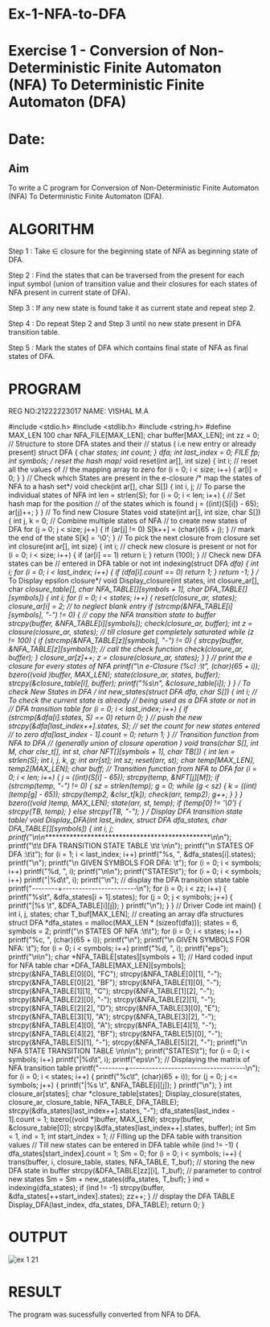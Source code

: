 
# Ex-1-NFA-to-DFA
# Exercise 1 - Conversion of Non-Deterministic Finite Automaton (NFA) To Deterministic Finite Automaton (DFA)

# Date: 
## Aim
To write a C program for Conversion of Non-Deterministic Finite Automaton (NFA) To 
Deterministic Finite Automaton (DFA).
# ALGORITHM
Step 1 : Take ∈ closure for the beginning state of NFA as beginning state of DFA. 

Step 2 : Find the states that can be traversed from the present for each input symbol (union of 
transition value and their closures for each states of NFA present in current state of DFA). 

Step 3 : If any new state is found take it as current state and repeat step 2. 

Step 4 : Do repeat Step 2 and Step 3 until no new state present in DFA transition table. 

Step 5 : Mark the states of DFA which contains final state of NFA as final states of DFA.
# PROGRAM
REG NO:21222223017
NAME:   VISHAL M.A

#include <stdio.h>
#include <stdlib.h>
#include <string.h>
#define MAX_LEN 100
char NFA_FILE[MAX_LEN];
char buffer[MAX_LEN];
int zz = 0;
// Structure to store DFA states and their
// status ( i.e new entry or already present)
struct DFA {
 char *states;
 int count;
} dfa;
int last_index = 0;
FILE *fp;
int symbols;
/* reset the hash map*/
void reset(int ar[], int size) {
 int i;
 // reset all the values of
 // the mapping array to zero
 for (i = 0; i < size; i++) {
 ar[i] = 0;
 }
}
// Check which States are present in the e-closure
/* map the states of NFA to a hash set*/
void check(int ar[], char S[]) {
 int i, j;
 // To parse the individual states of NFA
 int len = strlen(S);
 for (i = 0; i < len; i++) {
 // Set hash map for the position
 // of the states which is found
 j = ((int)(S[i]) - 65);
 ar[j]++;
 }
}
// To find new Closure States
void state(int ar[], int size, char S[]) {
 int j, k = 0;
 // Combine multiple states of NFA
 // to create new states of DFA
 for (j = 0; j < size; j++) {
 if (ar[j] != 0)
 S[k++] = (char)(65 + j);
 }
 // mark the end of the state
 S[k] = '\0';
}
// To pick the next closure from closure set
int closure(int ar[], int size) {
 int i;
 // check new closure is present or not
 for (i = 0; i < size; i++) {
 if (ar[i] == 1)
 return i;
 }
 return (100);
}
// Check new DFA states can be
// entered in DFA table or not
int indexing(struct DFA *dfa) {
 int i;
 for (i = 0; i < last_index; i++) {
 if (dfa[i].count == 0)
 return 1;
 }
 return -1;
}
/* To Display epsilon closure*/
void Display_closure(int states, int closure_ar[],
 char *closure_table[],
 char *NFA_TABLE[][symbols + 1],
 char *DFA_TABLE[][symbols]) {
 int i;
 for (i = 0; i < states; i++) {
 reset(closure_ar, states);
 closure_ar[i] = 2;
 // to neglect blank entry
 if (strcmp(&NFA_TABLE[i][symbols], "-") != 0) {
 // copy the NFA transition state to buffer
 strcpy(buffer, &NFA_TABLE[i][symbols]);
 check(closure_ar, buffer);
 int z = closure(closure_ar, states);
 // till closure get completely saturated
 while (z != 100)
 {
if (strcmp(&NFA_TABLE[z][symbols], "-") != 0) {
 strcpy(buffer, &NFA_TABLE[z][symbols]);
 // call the check function
 check(closure_ar, buffer);
 }
 closure_ar[z]++;
 z = closure(closure_ar, states);
 }
 }
 // print the e closure for every states of NFA
 printf("\n e-Closure (%c) :\t", (char)(65 + i));
 bzero((void *)buffer, MAX_LEN);
 state(closure_ar, states, buffer);
 strcpy(&closure_table[i], buffer);
 printf("%s\n", &closure_table[i]);
 }
}
/* To check New States in DFA */
int new_states(struct DFA *dfa, char S[]) {
 int i;
 // To check the current state is already
 // being used as a DFA state or not in
 // DFA transition table
 for (i = 0; i < last_index; i++) {
 if (strcmp(&dfa[i].states, S) == 0)
 return 0;
 }
 // push the new
 strcpy(&dfa[last_index++].states, S);
 // set the count for new states entered
 // to zero
 dfa[last_index - 1].count = 0;
 return 1;
}
// Transition function from NFA to DFA
// (generally union of closure operation )
void trans(char S[], int M, char *clsr_t[], int st,
char *NFT[][symbols + 1], char TB[]) {
 int len = strlen(S);
 int i, j, k, g;
 int arr[st];
 int sz;
 reset(arr, st);
 char temp[MAX_LEN], temp2[MAX_LEN];
 char *buff;
 // Transition function from NFA to DFA
 for (i = 0; i < len; i++) {
 j = ((int)(S[i] - 65));
 strcpy(temp, &NFT[j][M]);
 if (strcmp(temp, "-") != 0) {
 sz = strlen(temp);
 g = 0;
 while (g < sz) {
 k = ((int)(temp[g] - 65));
 strcpy(temp2, &clsr_t[k]);
 check(arr, temp2);
 g++;
 }
 }
 }
 bzero((void *)temp, MAX_LEN);
 state(arr, st, temp);
 if (temp[0] != '\0') {
 strcpy(TB, temp);
 } else
 strcpy(TB, "-");
}
/* Display DFA transition state table*/
void Display_DFA(int last_index, struct DFA *dfa_states,
 char *DFA_TABLE[][symbols]) {
 int i, j;
 printf("\n\n********************************************************\n\n");
 printf("\t\t DFA TRANSITION STATE TABLE \t\t \n\n");
 printf("\n STATES OF DFA :\t\t");
 for (i = 1; i < last_index; i++)
 printf("%s, ", &dfa_states[i].states);
printf("\n");
 printf("\n GIVEN SYMBOLS FOR DFA: \t");
 for (i = 0; i < symbols; i++)
 printf("%d, ", i);
 printf("\n\n");
 printf("STATES\t");
 for (i = 0; i < symbols; i++)
 printf("|%d\t", i);
 printf("\n");
 // display the DFA transition state table
 printf("--------+-----------------------\n");
 for (i = 0; i < zz; i++) {
 printf("%s\t", &dfa_states[i + 1].states);
 for (j = 0; j < symbols; j++) {
 printf("|%s \t", &DFA_TABLE[i][j]);
 }
 printf("\n");
 }
}
// Driver Code
int main() {
 int i, j, states;
 char T_buf[MAX_LEN];
 // creating an array dfa structures
 struct DFA *dfa_states = malloc(MAX_LEN * (sizeof(dfa)));
 states = 6, symbols = 2;
 printf("\n STATES OF NFA :\t\t");
 for (i = 0; i < states; i++)
 printf("%c, ", (char)(65 + i));
 printf("\n");
 printf("\n GIVEN SYMBOLS FOR NFA: \t");
 for (i = 0; i < symbols; i++)
 printf("%d, ", i);
 printf("eps");
 printf("\n\n");
char *NFA_TABLE[states][symbols + 1];
 // Hard coded input for NFA table
 char *DFA_TABLE[MAX_LEN][symbols];
 strcpy(&NFA_TABLE[0][0], "FC");
 strcpy(&NFA_TABLE[0][1], "-");
 strcpy(&NFA_TABLE[0][2], "BF");
 strcpy(&NFA_TABLE[1][0], "-");
 strcpy(&NFA_TABLE[1][1], "C");
 strcpy(&NFA_TABLE[1][2], "-");
 strcpy(&NFA_TABLE[2][0], "-");
 strcpy(&NFA_TABLE[2][1], "-");
 strcpy(&NFA_TABLE[2][2], "D");
 strcpy(&NFA_TABLE[3][0], "E");
 strcpy(&NFA_TABLE[3][1], "A");
 strcpy(&NFA_TABLE[3][2], "-");
 strcpy(&NFA_TABLE[4][0], "A");
 strcpy(&NFA_TABLE[4][1], "-");
 strcpy(&NFA_TABLE[4][2], "BF");
 strcpy(&NFA_TABLE[5][0], "-");
 strcpy(&NFA_TABLE[5][1], "-");
 strcpy(&NFA_TABLE[5][2], "-");
 printf("\n NFA STATE TRANSITION TABLE \n\n\n");
 printf("STATES\t");
 for (i = 0; i < symbols; i++)
 printf("|%d\t", i);
 printf("eps\n");
 // Displaying the matrix of NFA transition table
 printf("--------+------------------------------------\n");
 for (i = 0; i < states; i++) {
 printf("%c\t", (char)(65 + i));
 for (j = 0; j <= symbols; j++) {
 printf("|%s \t", &NFA_TABLE[i][j]);
 }
 printf("\n");
 }
 int closure_ar[states];
 char *closure_table[states];
 Display_closure(states, closure_ar, closure_table, NFA_TABLE, DFA_TABLE);
 strcpy(&dfa_states[last_index++].states, "-");
 dfa_states[last_index - 1].count = 1;
 bzero((void *)buffer, MAX_LEN);
 strcpy(buffer, &closure_table[0]);
 strcpy(&dfa_states[last_index++].states, buffer);
 int Sm = 1, ind = 1;
 int start_index = 1;
 // Filling up the DFA table with transition values
 // Till new states can be entered in DFA table
 while (ind != -1) {
 dfa_states[start_index].count = 1;
 Sm = 0;
 for (i = 0; i < symbols; i++) {
 trans(buffer, i, closure_table, states, NFA_TABLE, T_buf);
 // storing the new DFA state in buffer
 strcpy(&DFA_TABLE[zz][i], T_buf);
 // parameter to control new states
 Sm = Sm + new_states(dfa_states, T_buf);
 }
 ind = indexing(dfa_states);
 if (ind != -1)
 strcpy(buffer, &dfa_states[++start_index].states);
 zz++;
 }
 // display the DFA TABLE
 Display_DFA(last_index, dfa_states, DFA_TABLE);
 return 0;
}

# OUTPUT 
![ex 1 21](https://github.com/vishal21004/Ex-1-NFA-to-DFA/assets/119560110/6c529ec7-e876-4a10-abac-b5c7e8a95088)

# RESULT
The program was sucessfully converted from NFA to DFA.

